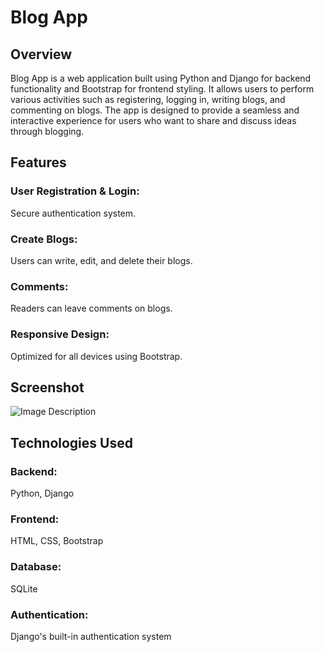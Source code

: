 # Blog App
## Overview
Blog App is a web application built using Python and Django for backend functionality and Bootstrap for frontend styling. It allows users to perform various activities such as registering, logging in, writing blogs, and commenting on blogs. The app is designed to provide a seamless and interactive experience for users who want to share and discuss ideas through blogging.

## Features
### User Registration & Login: 
Secure authentication system.
### Create Blogs: 
Users can write, edit, and delete their blogs.
### Comments: 
Readers can leave comments on blogs.
### Responsive Design: 
Optimized for all devices using Bootstrap.

## Screenshot
![Image Description](https://res.cloudinary.com/dxakzehph/image/upload/v1737186651/git/tdmvm8ooriquvzkpufon.png)



## Technologies Used

### Backend: 
Python, Django
### Frontend: 
HTML, CSS, Bootstrap
### Database: 
SQLite
### Authentication: 
Django's built-in authentication system

